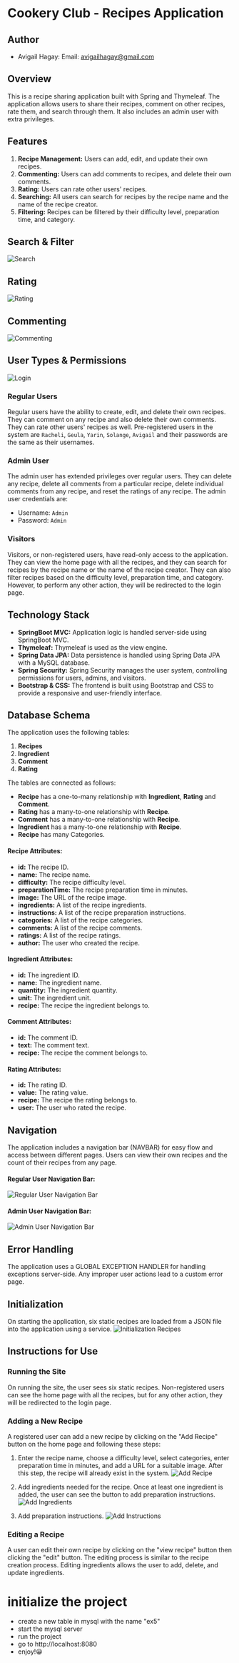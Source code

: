 
# Cookery Club - Recipes Application
## Author
* Avigail Hagay:  Email: avigailhagay@gmail.com  

## Overview

This is a recipe sharing application built with Spring and Thymeleaf. The application allows users to share their recipes, comment on other recipes, rate them, and search through them. It also includes an admin user with extra privileges.

## Features

1. **Recipe Management:** Users can add, edit, and update their own recipes.
2. **Commenting:** Users can add comments to recipes, and delete their own comments.
3. **Rating:** Users can rate other users' recipes.
4. **Searching:** All users can search for recipes by the recipe name and the name of the recipe creator.
5. **Filtering:** Recipes can be filtered by their difficulty level, preparation time, and category.

## Search & Filter
![Search](/src/main/resources/static/images/search.png)

## Rating
![Rating](/src/main/resources/static/images/rating.png)

## Commenting
![Commenting](/src/main/resources/static/images/commenting.png)

## User Types & Permissions
![Login](/src/main/resources/static/images/login.png)

### Regular Users
Regular users have the ability to create, edit, and delete their own recipes. They can comment on any recipe and also delete their own comments. They can rate other users' recipes as well. Pre-registered users in the system are `Racheli`, `Geula`, `Yarin`, `Solange`, `Avigail` and their passwords are the same as their usernames.

### Admin User
The admin user has extended privileges over regular users. They can delete any recipe, delete all comments from a particular recipe, delete individual comments from any recipe, and reset the ratings of any recipe. The admin user credentials are:

- Username: `Admin`
- Password: `Admin`

### Visitors
Visitors, or non-registered users, have read-only access to the application. They can view the home page with all the recipes, and they can search for recipes by the recipe name or the name of the recipe creator. They can also filter recipes based on the difficulty level, preparation time, and category. However, to perform any other action, they will be redirected to the login page.

## Technology Stack

- **SpringBoot MVC:** Application logic is handled server-side using SpringBoot MVC.
- **Thymeleaf:** Thymeleaf is used as the view engine.
- **Spring Data JPA:** Data persistence is handled using Spring Data JPA with a MySQL database.
- **Spring Security:** Spring Security manages the user system, controlling permissions for users, admins, and visitors.
- **Bootstrap & CSS:** The frontend is built using Bootstrap and CSS to provide a responsive and user-friendly interface.

## Database Schema

The application uses the following tables:

1. **Recipes**
2. **Ingredient**
3. **Comment**
4. **Rating**

The tables are connected as follows:

- **Recipe** has a one-to-many relationship with **Ingredient**, **Rating** and **Comment**.
- **Rating** has a many-to-one relationship with **Recipe**.
- **Comment** has a many-to-one relationship with **Recipe**.
- **Ingredient** has a many-to-one relationship with **Recipe**.
- **Recipe** has many Categories.

#### Recipe Attributes:
- **id:** The recipe ID.
- **name:** The recipe name.
- **difficulty:** The recipe difficulty level.
- **preparationTime:** The recipe preparation time in minutes.
- **image:** The URL of the recipe image.
- **ingredients:** A list of the recipe ingredients.
- **instructions:** A list of the recipe preparation instructions.
- **categories:** A list of the recipe categories.
- **comments:** A list of the recipe comments.
- **ratings:** A list of the recipe ratings.
- **author:** The user who created the recipe.

#### Ingredient Attributes:
- **id:** The ingredient ID.
- **name:** The ingredient name.
- **quantity:** The ingredient quantity.
- **unit:** The ingredient unit.
- **recipe:** The recipe the ingredient belongs to.

#### Comment Attributes:
- **id:** The comment ID.
- **text:** The comment text.
- **recipe:** The recipe the comment belongs to.

#### Rating Attributes:
- **id:** The rating ID.
- **value:** The rating value.
- **recipe:** The recipe the rating belongs to.
- **user:** The user who rated the recipe.

## Navigation

The application includes a navigation bar (NAVBAR) for easy flow and access between different pages. Users can view their own recipes and the count of their recipes from any page.
#### Regular User Navigation Bar:
![Regular User Navigation Bar](/src/main/resources/static/images/regularUserNavBar.png)

#### Admin User Navigation Bar:
![Admin User Navigation Bar](/src/main/resources/static/images/adminNavBar.png)

## Error Handling

The application uses a GLOBAL EXCEPTION HANDLER for handling exceptions server-side. Any improper user actions lead to a custom error page.

## Initialization

On starting the application, six static recipes are loaded from a JSON file into the application using a service.
![Initialization Recipes](/src/main/resources/static/images/initializationRecipes.png)

## Instructions for Use

### Running the Site

On running the site, the user sees six static recipes. Non-registered users can see the home page with all the recipes, but for any other action, they will be redirected to the login page.

### Adding a New Recipe

A registered user can add a new recipe by clicking on the "Add Recipe" button on the home page and following these steps:

1. Enter the recipe name, choose a difficulty level, select categories, enter preparation time in minutes, and add a URL for a suitable image. After this step, the recipe will already exist in the system.
![Add Recipe](/src/main/resources/static/images/addRecipe.png)

   
2. Add ingredients needed for the recipe. Once at least one ingredient is added, the user can see the button to add preparation instructions.
![Add Ingredients](/src/main/resources/static/images/addIngredients.png)


3. Add preparation instructions.
![Add Instructions](/src/main/resources/static/images/addInstructions.png)


### Editing a Recipe

A user can edit their own recipe by clicking on the "view recipe" button then clicking the "edit" button.
The editing process is similar to the recipe creation process.
Editing ingredients allows the user to add, delete, and update ingredients.

# initialize the project
- create a new table in mysql with the name "ex5"
- start the mysql server
- run the project
- go to http://localhost:8080
- enjoy!😀


